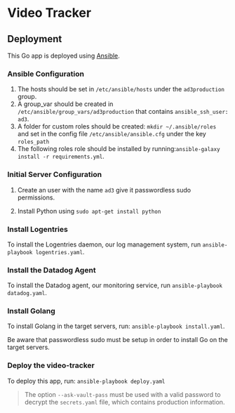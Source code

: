 # Video Tracker

## Deployment

This Go app is deployed using [Ansible](https://www.ansible.com/).

### Ansible Configuration

1. The hosts should be set in ```/etc/ansible/hosts``` under the ```ad3production``` group.
2. A group_var should be created in ```/etc/ansible/group_vars/ad3production``` that contains ```ansible_ssh_user: ad3```.
3. A folder for custom roles should be created: ```mkdir ~/.ansible/roles``` and set in the config file ```/etc/ansible/ansible.cfg``` under the key ```roles_path```
4. The following roles role should be installed by running:```ansible-galaxy install -r requirements.yml```.

### Initial Server Configuration

1. Create an user with the name ```ad3``` give it passwordless sudo permissions.

2. Install Python using ```sudo apt-get install python```

### Install Logentries

To install the Logentries daemon, our log management system, run ```ansible-playbook logentries.yaml```.

### Install the Datadog Agent

To install the Datadog agent, our monitoring service, run ```ansible-playbook datadog.yaml```.

### Install Golang

To install Golang in the target servers, run: ```ansible-playbook install.yaml```.

Be aware that passwordless sudo must be setup in order to install Go on the target servers.

### Deploy the video-tracker

To deploy this app, run: ```ansible-playbook deploy.yaml```

> The option `--ask-vault-pass` must be used with a valid password to decrypt the `secrets.yaml` file, which contains production information.

